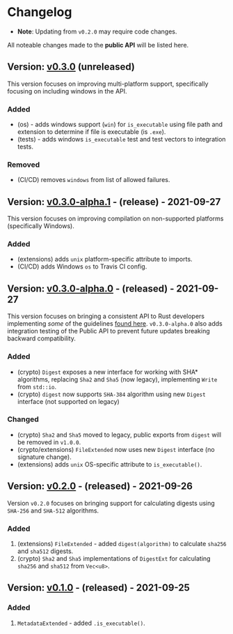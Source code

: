 # Changelog

- **Note**: Updating from `v0.2.0` may require code changes.


All noteable changes made to the **public API** will be listed here.


## Version: [v0.3.0] (unreleased)

This version focuses on improving multi-platform support, specifically focusing on including windows in the API.

### Added

- (os) - adds windows support (`win`) for `is_executable` using file path and extension to determine if file is executable (is `.exe`).
- (tests) - adds windows `is_executable` test and test vectors to integration tests.

### Removed

- (CI/CD) removes `windows` from list of allowed failures.

## Version: [v0.3.0-alpha.1] - (release) - 2021-09-27

This version focuses on improving compilation on non-supported platforms (specifically Windows).

### Added

- (extensions) adds `unix` platform-specific attribute to imports.
- (CI/CD) adds Windows `os` to Travis CI config.

## Version: [v0.3.0-alpha.0] - (released) - 2021-09-27

This version focuses on bringing a consistent API to Rust developers implementing *some* of the guidelines [found here](https://rust-lang.github.io/api-guidelines/about.html). `v0.3.0-alpha.0` also adds integration testing of the Public API to prevent future updates breaking backward compatibility.

### Added

- (crypto) `Digest` exposes a new interface for working with SHA* algorithms, replacing `Sha2` and `Sha5` (now legacy), implementing `Write` from `std::io`.
- (crypto) `digest` now supports `SHA-384` algorithm using new `Digest` interface (not supported on legacy)

### Changed

- (crypto) `Sha2` and `Sha5` moved to legacy, public exports from `digest` will be removed in `v1.0.0`.
- (crypto/extensions) `FileExtended` now uses new `Digest` interface (no signature change).
- (extensions) adds `unix` OS-specific attribute to `is_executable()`.


## Version: [v0.2.0] - (released) - 2021-09-26

Version `v0.2.0` focuses on bringing support for calculating digests using `SHA-256` and `SHA-512` algorithms.


### Added

1. (extensions) `FileExtended` - added `digest(algorithm)` to calculate `sha256` and `sha512` digests.
2. (crypto) `Sha2` and `Sha5` implementations of `DigestExt` for calculating `sha256` and `sha512` from `Vec<u8>`.

## Version: [v0.1.0] - (released) - 2021-09-25

### Added

1. `MetadataExtended` - added `.is_executable()`.

[v0.3.0]: https://docs.rs/fsextra/0.3.0/fsextra/
[v0.3.0-alpha.1]: https://docs.rs/fsextra/0.3.0-alpha.0/fsextra/
[v0.3.0-alpha.0]: https://docs.rs/fsextra/0.3.0-alpha.0/fsextra/
[v0.2.0]: https://docs.rs/fsextra/0.2.0/fsextra/
[v0.1.0]: https://docs.rs/fsextra/0.1.0/fsextra/